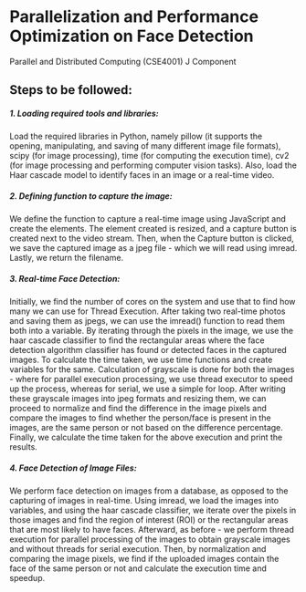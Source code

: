 # Parallelization and Performance Optimization on Face Detection
Parallel and Distributed Computing (CSE4001) J Component

## Steps to be followed:
##### 1. Loading required tools and libraries:
Load the required libraries in Python, namely pillow (it supports the opening, manipulating, and saving of many different image file formats), scipy (for image processing), time (for computing the execution time), cv2 (for image processing and performing computer vision tasks). Also, load the Haar cascade model to identify faces in an image or a real-time video.
##### 2. Defining function to capture the image:
We define the function to capture a real-time image using JavaScript and create the elements. The element created is resized, and a capture button is created next to the video stream. Then, when the Capture button is clicked, we save the captured image as a jpeg file - which we will read using imread. Lastly, we return the filename.
##### 3. Real-time Face Detection:
Initially, we find the number of cores on the system and use that to find how many we can use for Thread Execution. After taking two real-time photos and saving them as jpegs, we can use the imread() function to read them both into a variable. By iterating through the pixels in the image, we use the haar cascade classifier to find the rectangular areas where the face detection algorithm classifier has found or detected faces in the captured images. To calculate the time taken, we use time functions and create variables for the same. Calculation of grayscale is done for both the images - where for parallel execution processing, we use thread executor to speed up the process, whereas for serial, we use a simple for loop. After writing these grayscale images into jpeg formats and resizing them, we can proceed to normalize and find the difference in the image pixels and compare the images to find whether the person/face is present in the images, are the same person or not based on the difference percentage. Finally, we calculate the time taken for the above execution and print the results.
##### 4. Face Detection of Image Files:
We perform face detection on images from a database, as opposed to the capturing of images in real-time. Using imread, we load the images into variables, and using the haar cascade classifier, we iterate over the pixels in those images and find the region of interest (ROI) or the rectangular areas that are most likely to have faces. Afterward, as before - we perform thread execution for parallel processing of the images to obtain grayscale images and without threads for serial execution. Then, by normalization and comparing the image pixels, we find if the uploaded images contain the face of the same person or not and calculate the execution time and speedup.
